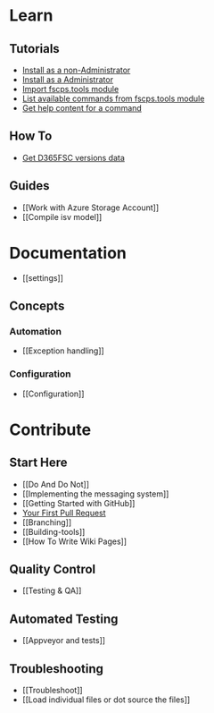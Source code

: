 # **Learn**
## **Tutorials**
* [Install as a non-Administrator](https://github.com/fscpscollaborative/fscps.tools/wiki/Tutorial-Install-Non-Administrator)
* [Install as a Administrator](https://github.com/fscpscollaborative/fscps.tools/wiki/Tutorial-Install-Administrator)
* [Import fscps.tools module](https://github.com/fscpscollaborative/fscps.tools/wiki/Tutorial-Import-Module)
* [List available commands from fscps.tools module](https://github.com/fscpscollaborative/fscps.tools/wiki/Tutorial-List-Commands)
* [Get help content for a command](https://github.com/fscpscollaborative/fscps.tools/wiki/Tutorial-Show-Help)

## **How To**
* [Get D365FSC versions data](https://github.com/fscpscollaborative/fscps.tools/wiki/How-To-Get-D365FSCVersion-List)

## **Guides**
* [[Work with Azure Storage Account]]
* [[Compile isv model]]

# **Documentation**
* [[settings]]

## **Concepts**

### **Automation**
* [[Exception handling]]

### **Configuration**
* [[Configuration]]

# **Contribute**

## **Start Here**
* [[Do And Do Not]]
* [[Implementing the messaging system]]
* [[Getting Started with GitHub]]
* [Your First Pull Request](https://github.com/sqlcollaborative/dbatools/wiki/Your-First-Pull-Request)
* [[Branching]]
* [[Building-tools]]
* [[How To Write Wiki Pages]]

## **Quality Control**
* [[Testing & QA]]

## **Automated Testing**
* [[Appveyor and tests]]

## **Troubleshooting**
* [[Troubleshoot]]
* [[Load individual files or dot source the files]]
